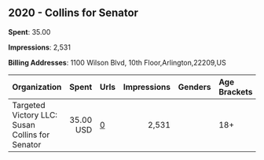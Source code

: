 ## 2020 - Collins for Senator 
**Spent**: 35.00

**Impressions**: 2,531

**Billing Addresses**: 1100 Wilson Blvd, 10th Floor,Arlington,22209,US

|Organization|Spent|Urls|Impressions|Genders|Age Brackets|Country Codes|
|:---|---:|:---|---:|:---|:---|:---|
|Targeted Victory  LLC: Susan Collins for Senator|35.00 USD|[0](https://www.snap.com/political-ads/asset/48cbe6581dede459980a4f5a58533033ecc4ad3670171e90f8dfb1e9861f3beb?mediaType=png)|2,531||18+|united states|
